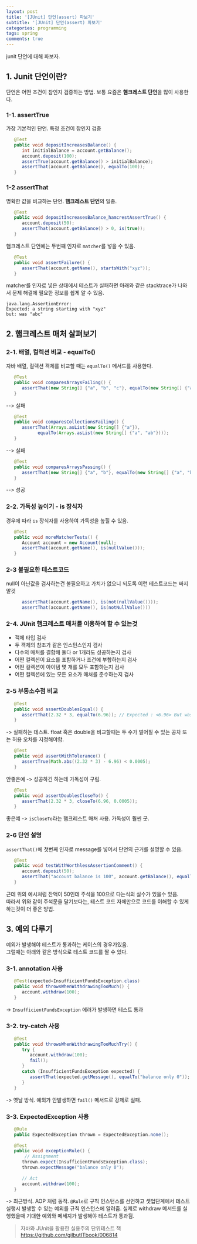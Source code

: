 ```yaml
---
layout: post
title: '[JUnit] 단언(assert) 파보기'
subtitle: '[JUnit] 단언(assert) 파보기'
categories: programming
tags: spring
comments: true
---
```


junit 단언에 대해 파보자. 

## 1. Junit 단언이란?
단언은 어떤 조건이 참인지 검증하는 방법. 보통 요즘은 **햄크레스트 단언**을 많이 사용한다.

### 1-1. assertTrue
가장 기본적인 단언. 특정 조건이 참인지 검증
```java
   @Test
   public void depositIncreasesBalance() {
      int initialBalance = account.getBalance();
      account.deposit(100);
      assertTrue(account.getBalance() > initialBalance);
      assertThat(account.getBalance(), equalTo(100));
   }
```
### 1-2 assertThat
명확한 값을 비교하는 단언. **햄크레스트 단언**의 일종. 
```java
   @Test
   public void depositIncreasesBalance_hamcrestAssertTrue() {
      account.deposit(50);
      assertThat(account.getBalance() > 0, is(true));
   }
```

햄크레스트 단언에는 두번째 인자로 `matcher`를 넣을 수 있음. 
```java
   @Test
   public void assertFailure() {
      assertThat(account.getName(), startsWith("xyz"));
   }
```
matcher를 인자로 넣은 상태에서 테스트가 실패하면 아래와 같은 stacktrace가 나와서 문제 해결에 필요한 정보를 쉽게 알 수 있음. 

```
java.lang.AssertionError:
Expected: a string starting with "xyz"
but: was "abc"
```

## 2. 햄크레스트 매처 살펴보기 
### 2-1. 배열, 컬렉션 비교 - equalTo()
자바 배열, 컬렉션 객체를 비교할 때는 `equalTo()` 메서드를 사용한다. 
```java
   @Test
   public void comparesArraysFailing() {
      assertThat(new String[] {"a", "b", "c"}, equalTo(new String[] {"a", "b"}));
   }
```
--> 실패

```java
   @Test
   public void comparesCollectionsFailing() {
      assertThat(Arrays.asList(new String[] {"a"}), 
            equalTo(Arrays.asList(new String[] {"a", "ab"})));
   }
```
--> 실패

```java
   @Test
   public void comparesArraysPassing() {
      assertThat(new String[] {"a", "b"}, equalTo(new String[] {"a", "b"}));
   }
```
--> 성공

### 2-2. 가독성 높이기 - is 장식자
경우에 따라 `is` 장식자를 사용하여 가독성을 높힐 수 있음. 
```java
   @Test
   public void moreMatcherTests() {
      Account account = new Account(null);
      assertThat(account.getName(), is(nullValue()));
   }
```
### 2-3 불필요한 테스트코드
null이 아닌값을 검사하는건 불필요하고 가치가 없으니 되도록 이런 테스트코드는 짜지말것
```java
      assertThat(account.getName(), is(not(nullValue())));
      assertThat(account.getName(), is(notNullValue()))
```

### 2-4. JUnit 햄크레스트 매처를 이용하여 할 수 있는것
- 객체 타입 검사
- 두 객체의 참조가 같은 인스턴스인지 검사
- 다수의 매처를 결합해 둘다 or 1개라도 성공하는지 검사 
- 어떤 컬렉션이 요소를 포함하거나 조건에 부합하는지 검사
- 어떤 컬렉션이 아이템 몇 개를 모두 포함하는지 검사
- 어떤 컬렉션에 있는 모든 요소가 매처를 준수하는지 검사

### 2-5 부동소수점 비교
```java
   @Test
   public void assertDoublesEqual() {
      assertThat(2.32 * 3, equalTo(6.96)); // Expected : <6.96> But was <6.599999999999>
   }
```
-> 실패하는 테스트. float 혹은 double을 비교할때는 두 수가 벌어질 수 있는 공차 또는 허용 오차를 지정해야함. 


```java
   @Test
   public void assertWithTolerance() {
      assertTrue(Math.abs((2.32 * 3) - 6.96) < 0.0005);
   }
```
안좋은예 -> 성공하긴 하는데 가독성이 구림.


```java
   @Test
   public void assertDoublesCloseTo() {
      assertThat(2.32 * 3, closeTo(6.96, 0.0005));
   }
```
좋은예 -> `isCloseTo`라는 햄크레스트 매처 사용. 가독성이 훨씬 굿. 

### 2-6 단언 설명
`assertThat()`에 첫번째 인자로 message를 넣어서 단언의 근거를 설명할 수 있음. 
```java
   @Test
   public void testWithWorthlessAssertionComment() {
      account.deposit(50);
      assertThat("account balance is 100", account.getBalance(), equalTo(50));
   }
```
근데 위의 예시처럼 잔액이 50인데 주석을 100으로 다는식의 실수가 있을수 있음.   
따라서 위와 같이 주석문을 달기보다는, 테스트 코드 자체만으로 코드를 이해할 수 있게 하는것이 더 좋은 방법.  

## 3. 예외 다루기
예외가 발생해야 테스트가 통과하는 케이스의 경우가있음.  
그럴때는 아래와 같은 방식으로 테스트 코드를 짤 수 있다. 

### 3-1. annotation 사용
```java
   @Test(expected=InsufficientFundsException.class)
   public void throwsWhenWithdrawingTooMuch() {
      account.withdraw(100);
   }
```
-> `InsufficientFundsException` 에러가 발생하면 테스트 통과

### 3-2. try-catch 사용
```java
   @Test
   public void throwsWhenWithdrawingTooMuchTry() {
      try {
         account.withdraw(100);
         fail();
      }
      catch (InsufficientFundsException expected) {
         assertThat(expected.getMessage(), equalTo("balance only 0"));
      }
   }
```
-> 옛날 방식. 예외가 안발생하면 `fail()` 메서드로 강제로 실패. 

### 3-3. ExpectedException 사용
```java
   @Rule
   public ExpectedException thrown = ExpectedException.none();  
   
   @Test
   public void exceptionRule() {
       // Assignment
      thrown.expect(InsufficientFundsException.class); 
      thrown.expectMessage("balance only 0");  
      
      // Act
      account.withdraw(100);  
   }
```
-> 최근방식. AOP 처럼 동작. `@Rule`로 규칙 인스턴스를 선언하고 셋업단계에서 테스트 실행시 발생할 수 있는 예외를 규칙 인스턴스에 알려줌. 실제로 withdraw 메서드를 실행했을때 기대한 예외와 메세지가 발생해야 테스트가 통과됨. 

> 자바와 JUnit을 활용한 실용주의 단위테스트 책   
https://github.com/gilbutITbook/006814